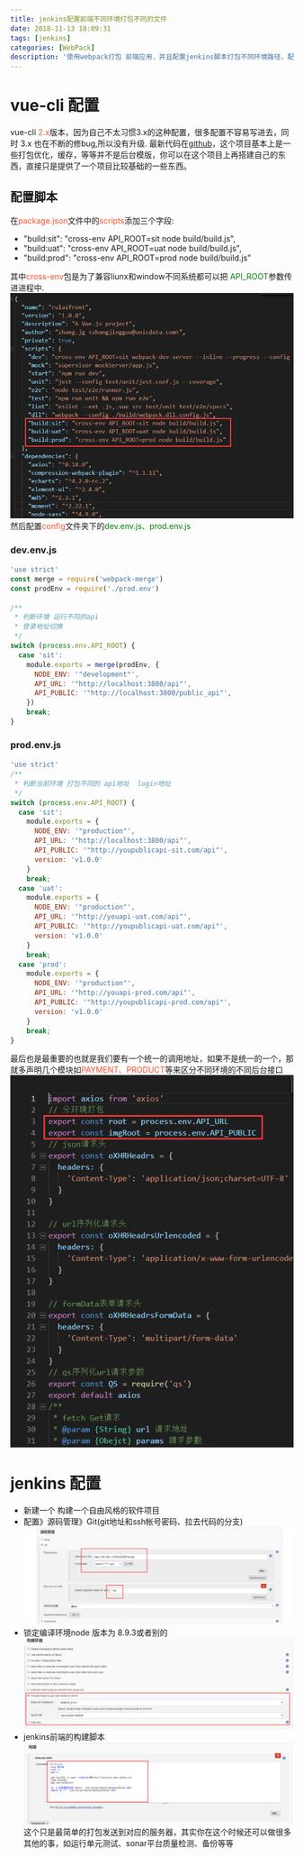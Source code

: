 ```yaml
---
title: jenkins配置前端不同环境打包不同的文件
date: 2018-11-13 18:09:31
tags: [jenkins]
categories: [WebPack]
description: '使用webpack打包 前端应用，并且配置jenkins脚本打包不同环境路径，配置文件如vue-cli、create-react-app都可以配置，后续文章记录常用的webpack优化，从文件大小，传输类型，缓存优化'
---
```

# vue-cli 配置
vue-cli <font color="#ff502c">2.x</font>版本，因为自己不太习惯3.x的这种配置，很多配置不容易写进去，同时 3.x 也在不断的修bug,所以没有升级.
最新代码在[github](https://github.com/Braveheartforyou/vue-cli-jenkins.git)，这个项目基本上是一些打包优化，缓存，等等并不是后台模版，你可以在这个项目上再搭建自己的东西，直接只是提供了一个项目比较基础的一些东西。
## 配置脚本
在<font color="#ff502c">package.json</font>文件中的<font color="#ff502c">scripts</font>添加三个字段:
- "build:sit": "cross-env API_ROOT=sit node build/build.js",
- "build:uat": "cross-env API_ROOT=uat node build/build.js",
- "build:prod": "cross-env API_ROOT=prod node build/build.js"

其中<font color="#ff502c">cross-env</font>包是为了兼容liunx和window不同系统都可以把 <font color="green">API_ROOT</font>参数传进进程中.
![jenkins_vue_cli](../../images/vue_build/jenkins_vue_cli.png)
然后配置<font color="#ff502c">config</font>文件夹下的<font color="green">dev.env.js、prod.env.js</font>
### dev.env.js
```javascript
'use strict'
const merge = require('webpack-merge')
const prodEnv = require('./prod.env')

/**
 * 判断环境 运行不同的api
 * 登录地址切换
 */
switch (process.env.API_ROOT) {
  case 'sit':
    module.exports = merge(prodEnv, {
      NODE_ENV: '"development"',
      API_URL: '"http://localhost:3800/api"',
      API_PUBLIC: '"http://localhost:3800/public_api"',
    })
    break;
}
```
### prod.env.js
```javascript
'use strict'
/**
 * 判断当前环境 打包不同的 api地址  login地址
 */
switch (process.env.API_ROOT) {
  case 'sit':
    module.exports = {
      NODE_ENV: '"production"',
      API_URL: '"http://localhost:3800/api"',
      API_PUBLIC: '"http://youpublicapi-sit.com/api"',
      version: 'v1.0.0'
    }
    break;
  case 'uat':
    module.exports = {
      NODE_ENV: '"production"',
      API_URL: '"http://youapi-uat.com/api"',
      API_PUBLIC: '"http://youpublicapi-uat.com/api"',
      version: 'v1.0.0'
    }
    break;
  case 'prod':
    module.exports = {
      NODE_ENV: '"production"',
      API_URL: '"http://youapi-prod.com/api"',
      API_PUBLIC: '"http://youpublicapi-prod.com/api"',
      version: 'v1.0.0'
    }
    break;
}
```
最后也是最重要的也就是我们要有一个统一的调用地址，如果不是统一的一个，那就多声明几个模块如<font color="#ff502c">PAYMENT、PRODUCT</font>等来区分不同环境的不同后台接口
![jenkins_vue_cli2](../../images/vue_build/jenkins_vue_cli2.png)
# jenkins 配置
- 新建一个 构建一个自由风格的软件项目
- 配置》源码管理》Git(git地址和ssh帐号密码、拉去代码的分支)
    ![jenkins_vue_cli3](../../images/vue_build/jenkins_vue_cli3.png)
- 锁定编译环境node 版本为 8.9.3或者别的
    ![jenkins_vue_cli4](../../images/vue_build/jenkins_vue_cli4.png)
- jenkins前端的构建脚本
    ![jenkins_vue_cli5](../../images/vue_build/jenkins_vue_cli5.png)
    这个只是最简单的打包发送到对应的服务器，其实你在这个时候还可以做很多其他的事，如运行单元测试、sonar平台质量检测、备份等等